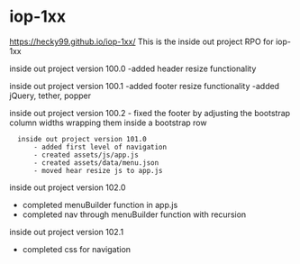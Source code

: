 # iop-1xx
https://hecky99.github.io/iop-1xx/
This is the inside out project RPO for iop-1xx

inside out project version 100.0
  -added header resize functionality

inside out project version 100.1
    -added footer resize functionality
    -added jQuery, tether, popper

  inside out project version 100.2
      - fixed the footer by adjusting the bootstrap column widths wrapping them inside a bootstrap row

      inside out project version 101.0
          - added first level of navigation
          - created assets/js/app.js
          - created assets/data/menu.json
          - moved hear resize js to app.js

inside out project version 102.0
- completed menuBuilder function in app.js
- completed nav through menuBuilder function with recursion

inside out project version 102.1
- completed css for navigation
